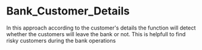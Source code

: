 # Bank_Customer_Details
In this approach according to the customer's details the function will detect whether the customers will leave the bank or not.
This is helpfull to find risky customers during the bank operations
